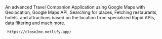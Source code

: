 An advanced Travel Companion Application using Google Maps with Geolocation, Google Maps API, Searching for places, Fetching restaurants, hotels, and attractions based on the location from specialized Rapid APIs, data filtering and much more.        

     https://close2me.netlify.app/
